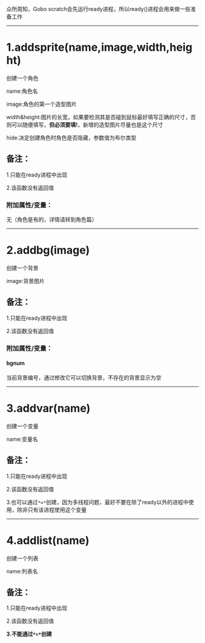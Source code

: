 众所周知，Gobo scratch会先运行ready进程，所以ready()进程会用来做一些准备工作


***


# 1.addsprite(name,image,width,height)


创建一个角色


name:角色名


image:角色的第一个造型图片


width&height:图片的长宽，如果要检测其是否碰到鼠标最好填写正确的尺寸，否则可以随便填写，**但必须要填!**，新增的造型图片尽量也是这个尺寸


hide:决定创建角色时角色是否隐藏，参数值为布尔类型


## 备注：


1.只能在ready进程中出现


2.该函数没有返回值


### 附加属性/变量：


无（角色是有的，详情请转到角色篇）


***


# 2.addbg(image)


创建一个背景


image:背景图片


## 备注：


1.只能在ready进程中出现


2.该函数没有返回值


### 附加属性/变量：


#### bgnum


当前背景编号，通过修改它可以切换背景，不存在的背景显示为空


***


# 3.addvar(name)


创建一个变量


name:变量名


## 备注：


1.只能在ready进程中出现


2.该函数没有返回值


3.也可以通过`*=*`创建，因为多线程问题，最好不要在除了ready以外的进程中使用，除非只有该进程使用这个变量


***


# 4.addlist(name)


创建一个列表


name:列表名


## 备注：


1.只能在ready进程中出现


2.该函数没有返回值


**3.不能通过`*=*`创建**
